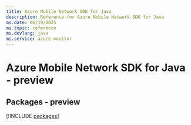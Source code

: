 ```yaml
---
title: Azure Mobile Network SDK for Java
description: Reference for Azure Mobile Network SDK for Java
ms.date: 06/19/2025
ms.topic: reference
ms.devlang: java
ms.service: azure-monitor
---
```

# Azure Mobile Network SDK for Java - preview
## Packages - preview
[!INCLUDE [packages](mobile-network-index.md)]